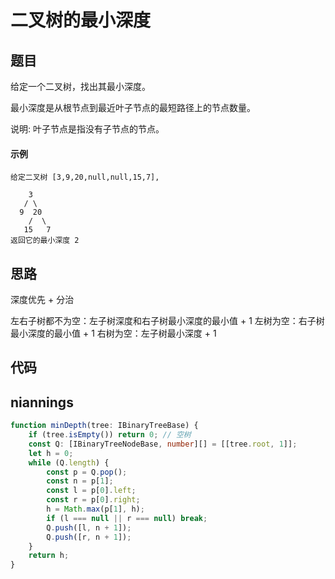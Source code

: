 # 二叉树的最小深度

## 题目
给定一个二叉树，找出其最小深度。

最小深度是从根节点到最近叶子节点的最短路径上的节点数量。

说明: 叶子节点是指没有子节点的节点。

#### 示例
```
给定二叉树 [3,9,20,null,null,15,7],

    3
   / \
  9  20
    /  \
   15   7
返回它的最小深度 2
```

## 思路
深度优先 + 分治

左右子树都不为空：左子树深度和右子树最小深度的最小值 + 1
左树为空：右子树最小深度的最小值 + 1
右树为空：左子树最小深度 + 1

## 代码

## niannings

```ts
function minDepth(tree: IBinaryTreeBase) {
    if (tree.isEmpty()) return 0; // 空树
    const Q: [IBinaryTreeNodeBase, number][] = [[tree.root, 1]];
    let h = 0;
    while (Q.length) {
        const p = Q.pop();
        const n = p[1];
        const l = p[0].left;
        const r = p[0].right;
        h = Math.max(p[1], h);
        if (l === null || r === null) break;
        Q.push([l, n + 1]);
        Q.push([r, n + 1]);
    }
    return h;
}
```
